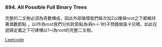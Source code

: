 ### 894. All Possible Full Binary Trees

完整的二叉樹必須為奇數構成，因此外部循環我們每次加2以確保root之下都維持著偶數節點
，以i作為root我們分別對節點為i與n-i-1的子問題做笛卡兒積，如此在遞歸定義之下可建構以1~i為root的完整二叉樹。

[Leetcode](https://leetcode.com/problems/all-possible-full-binary-trees/)
